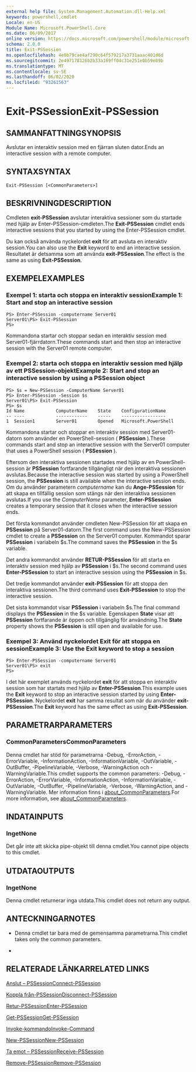 ```yaml
---
external help file: System.Management.Automation.dll-Help.xml
keywords: powershell,cmdlet
Locale: en-US
Module Name: Microsoft.PowerShell.Core
ms.date: 06/09/2017
online version: https://docs.microsoft.com/powershell/module/microsoft.powershell.core/exit-pssession?view=powershell-6&WT.mc_id=ps-gethelp
schema: 2.0.0
title: Exit-PSSession
ms.openlocfilehash: 4e0b79cae4af290c64f579217a3731aaac401d6d
ms.sourcegitcommit: 2e497178126b2b33a169ff04c31e251e0b59e89b
ms.translationtype: MT
ms.contentlocale: sv-SE
ms.lasthandoff: 06/02/2020
ms.locfileid: "93261563"
---
```

# <span data-ttu-id="90617-103">Exit-PSSession</span><span class="sxs-lookup"><span data-stu-id="90617-103">Exit-PSSession</span></span>

## <span data-ttu-id="90617-104">SAMMANFATTNING</span><span class="sxs-lookup"><span data-stu-id="90617-104">SYNOPSIS</span></span>
<span data-ttu-id="90617-105">Avslutar en interaktiv session med en fjärran sluten dator.</span><span class="sxs-lookup"><span data-stu-id="90617-105">Ends an interactive session with a remote computer.</span></span>

## <span data-ttu-id="90617-106">SYNTAX</span><span class="sxs-lookup"><span data-stu-id="90617-106">SYNTAX</span></span>

```
Exit-PSSession [<CommonParameters>]
```

## <span data-ttu-id="90617-107">BESKRIVNING</span><span class="sxs-lookup"><span data-stu-id="90617-107">DESCRIPTION</span></span>

<span data-ttu-id="90617-108">Cmdleten **exit-PSSession** avslutar interaktiva sessioner som du startade med hjälp av Enter-PSSession-cmdleten.</span><span class="sxs-lookup"><span data-stu-id="90617-108">The **Exit-PSSession** cmdlet ends interactive sessions that you started by using the Enter-PSSession cmdlet.</span></span>

<span data-ttu-id="90617-109">Du kan också använda nyckelordet **exit** för att avsluta en interaktiv session.</span><span class="sxs-lookup"><span data-stu-id="90617-109">You can also use the **Exit** keyword to end an interactive session.</span></span>
<span data-ttu-id="90617-110">Resultatet är detsamma som att använda **exit-PSSession**.</span><span class="sxs-lookup"><span data-stu-id="90617-110">The effect is the same as using **Exit-PSSession**.</span></span>

## <span data-ttu-id="90617-111">EXEMPEL</span><span class="sxs-lookup"><span data-stu-id="90617-111">EXAMPLES</span></span>

### <span data-ttu-id="90617-112">Exempel 1: starta och stoppa en interaktiv session</span><span class="sxs-lookup"><span data-stu-id="90617-112">Example 1: Start and stop an interactive session</span></span>

```
PS> Enter-PSSession -computername Server01
Server01\PS> Exit-PSSession
PS>
```

<span data-ttu-id="90617-113">Kommandona startar och stoppar sedan en interaktiv session med Server01-fjärrdatorn.</span><span class="sxs-lookup"><span data-stu-id="90617-113">These commands start and then stop an interactive session with the Server01 remote computer.</span></span>

### <span data-ttu-id="90617-114">Exempel 2: starta och stoppa en interaktiv session med hjälp av ett PSSession-objekt</span><span class="sxs-lookup"><span data-stu-id="90617-114">Example 2: Start and stop an interactive session by using a PSSession object</span></span>

```
PS> $s = New-PSSession -ComputerName Server01
PS> Enter-PSSession -Session $s
Server01\PS> Exit-PSSession
PS> $s
Id Name            ComputerName    State    ConfigurationName
-- ----            ------------    -----    -----------------
1  Session1        Server01        Opened   Microsoft.PowerShell
```

<span data-ttu-id="90617-115">Kommandona startar och stoppar en interaktiv session med Server01-datorn som använder en PowerShell-session ( **PSSession** ).</span><span class="sxs-lookup"><span data-stu-id="90617-115">These commands start and stop an interactive session with the Server01 computer that uses a PowerShell session ( **PSSession** ).</span></span>

<span data-ttu-id="90617-116">Eftersom den interaktiva sessionen startades med hjälp av en PowerShell-session är **PSSession** fortfarande tillgängligt när den interaktiva sessionen avslutas.</span><span class="sxs-lookup"><span data-stu-id="90617-116">Because the interactive session was started by using a PowerShell session, the **PSSession** is still available when the interactive session ends.</span></span>
<span data-ttu-id="90617-117">Om du använder parametern *computername* kan du **Ange-PSSession** för att skapa en tillfällig session som stängs när den interaktiva sessionen avslutas.</span><span class="sxs-lookup"><span data-stu-id="90617-117">If you use the *ComputerName* parameter, **Enter-PSSession** creates a temporary session that it closes when the interactive session ends.</span></span>

<span data-ttu-id="90617-118">Det första kommandot använder cmdleten New-PSSession för att skapa en **PSSession** på Server01-datorn.</span><span class="sxs-lookup"><span data-stu-id="90617-118">The first command uses the New-PSSession cmdlet to create a **PSSession** on the Server01 computer.</span></span>
<span data-ttu-id="90617-119">Kommandot sparar **PSSession** i variabeln $s.</span><span class="sxs-lookup"><span data-stu-id="90617-119">The command saves the **PSSession** in the $s variable.</span></span>

<span data-ttu-id="90617-120">Det andra kommandot använder **RETUR-PSSession** för att starta en interaktiv session med hjälp av **PSSession** i $s.</span><span class="sxs-lookup"><span data-stu-id="90617-120">The second command uses **Enter-PSSession** to start an interactive session using the **PSSession** in $s.</span></span>

<span data-ttu-id="90617-121">Det tredje kommandot använder **exit-PSSession** för att stoppa den interaktiva sessionen.</span><span class="sxs-lookup"><span data-stu-id="90617-121">The third command uses **Exit-PSSession** to stop the interactive session.</span></span>

<span data-ttu-id="90617-122">Det sista kommandot visar **PSSession** i variabeln $s.</span><span class="sxs-lookup"><span data-stu-id="90617-122">The final command displays the **PSSession** in the $s variable.</span></span>
<span data-ttu-id="90617-123">Egenskapen **State** visar att **PSSession** fortfarande är öppen och tillgänglig för användning.</span><span class="sxs-lookup"><span data-stu-id="90617-123">The **State** property shows the **PSSession** is still open and available for use.</span></span>

### <span data-ttu-id="90617-124">Exempel 3: Använd nyckelordet Exit för att stoppa en session</span><span class="sxs-lookup"><span data-stu-id="90617-124">Example 3: Use the Exit keyword to stop a session</span></span>

```
PS> Enter-PSSession -computername Server01
Server01\PS> exit
PS>
```

<span data-ttu-id="90617-125">I det här exemplet används nyckelordet **exit** för att stoppa en interaktiv session som har startats med hjälp av **Enter-PSSession**.</span><span class="sxs-lookup"><span data-stu-id="90617-125">This example uses the **Exit** keyword to stop an interactive session started by using **Enter-PSSession**.</span></span>
<span data-ttu-id="90617-126">Nyckelordet **exit** har samma resultat som när du använder **exit-PSSession**.</span><span class="sxs-lookup"><span data-stu-id="90617-126">The **Exit** keyword has the same effect as using **Exit-PSSession**.</span></span>

## <span data-ttu-id="90617-127">PARAMETRAR</span><span class="sxs-lookup"><span data-stu-id="90617-127">PARAMETERS</span></span>

### <span data-ttu-id="90617-128">CommonParameters</span><span class="sxs-lookup"><span data-stu-id="90617-128">CommonParameters</span></span>

<span data-ttu-id="90617-129">Denna cmdlet har stöd för parametrarna -Debug, -ErrorAction, -ErrorVariable, -InformationAction, -InformationVariable, -OutVariable, -OutBuffer, -PipelineVariable, -Verbose, -WarningAction och -WarningVariable.</span><span class="sxs-lookup"><span data-stu-id="90617-129">This cmdlet supports the common parameters: -Debug, -ErrorAction, -ErrorVariable, -InformationAction, -InformationVariable, -OutVariable, -OutBuffer, -PipelineVariable, -Verbose, -WarningAction, and -WarningVariable.</span></span> <span data-ttu-id="90617-130">Mer information finns i [about_CommonParameters](https://go.microsoft.com/fwlink/?LinkID=113216).</span><span class="sxs-lookup"><span data-stu-id="90617-130">For more information, see [about_CommonParameters](https://go.microsoft.com/fwlink/?LinkID=113216).</span></span>

## <span data-ttu-id="90617-131">INDATA</span><span class="sxs-lookup"><span data-stu-id="90617-131">INPUTS</span></span>

### <span data-ttu-id="90617-132">Inget</span><span class="sxs-lookup"><span data-stu-id="90617-132">None</span></span>

<span data-ttu-id="90617-133">Det går inte att skicka pipe-objekt till denna cmdlet.</span><span class="sxs-lookup"><span data-stu-id="90617-133">You cannot pipe objects to this cmdlet.</span></span>

## <span data-ttu-id="90617-134">UTDATA</span><span class="sxs-lookup"><span data-stu-id="90617-134">OUTPUTS</span></span>

### <span data-ttu-id="90617-135">Inget</span><span class="sxs-lookup"><span data-stu-id="90617-135">None</span></span>

<span data-ttu-id="90617-136">Denna cmdlet returnerar inga utdata.</span><span class="sxs-lookup"><span data-stu-id="90617-136">This cmdlet does not return any output.</span></span>

## <span data-ttu-id="90617-137">ANTECKNINGAR</span><span class="sxs-lookup"><span data-stu-id="90617-137">NOTES</span></span>

* <span data-ttu-id="90617-138">Denna cmdlet tar bara med de gemensamma parametrarna.</span><span class="sxs-lookup"><span data-stu-id="90617-138">This cmdlet takes only the common parameters.</span></span>

*

## <span data-ttu-id="90617-139">RELATERADE LÄNKAR</span><span class="sxs-lookup"><span data-stu-id="90617-139">RELATED LINKS</span></span>

[<span data-ttu-id="90617-140">Anslut – PSSession</span><span class="sxs-lookup"><span data-stu-id="90617-140">Connect-PSSession</span></span>](Connect-PSSession.md)

[<span data-ttu-id="90617-141">Koppla från-PSSession</span><span class="sxs-lookup"><span data-stu-id="90617-141">Disconnect-PSSession</span></span>](Disconnect-PSSession.md)

[<span data-ttu-id="90617-142">Retur-PSSession</span><span class="sxs-lookup"><span data-stu-id="90617-142">Enter-PSSession</span></span>](Enter-PSSession.md)

[<span data-ttu-id="90617-143">Get-PSSession</span><span class="sxs-lookup"><span data-stu-id="90617-143">Get-PSSession</span></span>](Get-PSSession.md)

[<span data-ttu-id="90617-144">Invoke-kommando</span><span class="sxs-lookup"><span data-stu-id="90617-144">Invoke-Command</span></span>](Invoke-Command.md)

[<span data-ttu-id="90617-145">New-PSSession</span><span class="sxs-lookup"><span data-stu-id="90617-145">New-PSSession</span></span>](New-PSSession.md)

[<span data-ttu-id="90617-146">Ta emot – PSSession</span><span class="sxs-lookup"><span data-stu-id="90617-146">Receive-PSSession</span></span>](Receive-PSSession.md)

[<span data-ttu-id="90617-147">Remove-PSSession</span><span class="sxs-lookup"><span data-stu-id="90617-147">Remove-PSSession</span></span>](Remove-PSSession.md)
